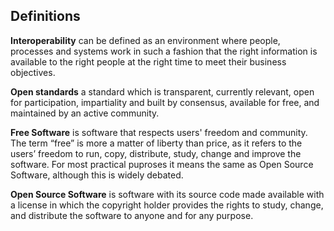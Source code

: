 ## Definitions
**Interoperability** can be defined as an environment where people, processes and systems work in such a fashion that the right information is available to the right people at the right time to meet their business objectives.   

**Open standards** a standard which is transparent, currently relevant, open for participation, impartiality and built by consensus, available for free, and maintained by an active community. 

**Free Software** is software that respects users' freedom and community. The term “free” is more a matter of liberty than price, as it refers to the users’ freedom to run, copy, distribute, study, change and improve the software. For most practical puproses it means the same as Open Source Software, although this is widely debated.

**Open Source Software** is software with its source code made available with a license in which the copyright holder provides the rights to study, change, and distribute the software to anyone and for any purpose.
